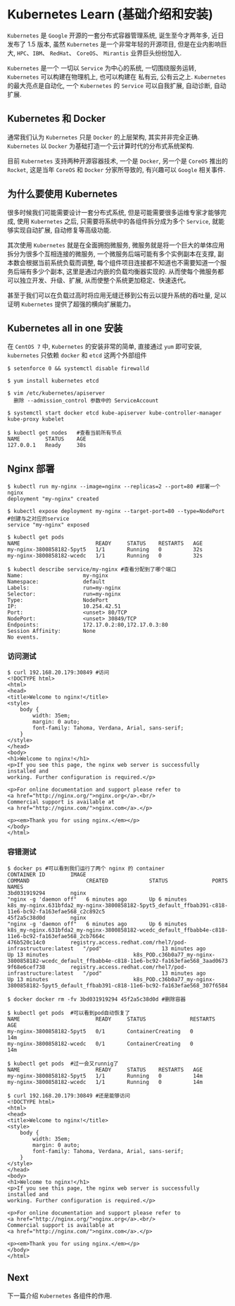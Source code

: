 # Kubernetes Learn (基础介绍和安装)


`Kubernetes` 是 `Google` 开源的一套分布式容器管理系统, 诞生至今才两年多, 近日发布了 1.5 版本, 虽然 `Kubernetes` 是一个非常年轻的开源项目, 但是在业内影响巨大, `HPC`、`IBM`、 `RedHat`、 `CoreOS`、 `Mirantis` 业界巨头纷纷加入.


`Kubernetes` 是一个 一切以 `Service` 为中心的系统, 一切围绕服务运转, `Kubernetes` 可以构建在物理机上, 也可以构建在 私有云, 公有云之上. `Kubernetes` 的最大亮点是自动化, 一个 `Kubernetes` 的 `Service` 可以自我扩展, 自动诊断, 自动扩展.


## Kubernetes 和 Docker

通常我们认为 `Kubernetes` 只是 `Docker` 的上层架构, 其实并非完全正确. `Kubernetes` 以 `Docker` 为基础打造一个云计算时代的分布式系统架构.

目前 `Kubernetes` 支持两种开源容器技术, 一个是 `Docker`, 另一个是 `CoreOS` 推出的 `Rocket`, 这是当年 `CoreOS` 和 `Docker` 分家所导致的, 有兴趣可以 `Google` 相关事件.


## 为什么要使用 Kubernetes

很多时候我们可能需要设计一套分布式系统, 但是可能需要很多运维专家才能够完成, 使用 `Kubernetes` 之后, 只需要将系统中的各组件拆分成为多个 `Service`, 就能够实现自动扩展, 自动修复等高级功能.

其次使用 `Kubernetes` 就是在全面拥抱微服务, 微服务就是将一个巨大的单体应用拆分为很多个互相连接的微服务, 一个微服务后端可能有多个实例副本在支撑, 副本数会根据当前系统负载而调整, 每个组件项目连接都不知道也不需要知道一个服务后端有多少个副本, 这里是通过内嵌的负载均衡器实现的. 从而使每个微服务都可以独立开发、升级、扩展, 从而使整个系统更加稳定、快速迭代。

甚至于我们可以在负载过高时将应用无缝迁移到公有云以提升系统的吞吐量, 足以证明 `Kubernetes` 提供了超强的横向扩展能力。


## Kubernetes all in one 安装

在 `CentOS 7` 中, `Kubernetes` 的安装非常的简单, 直接通过 `yum` 即可安装, `kubernetes` 只依赖 `docker` 和 `etcd` 这两个外部组件

```shellscript
$ setenforce 0 && systemctl disable firewalld

$ yum install kubernetes etcd

$ vim /etc/kubernetes/apiserver
  删除 --admission_control 参数中的 ServiceAccount

$ systemctl start docker etcd kube-apiserver kube-controller-manager kube-proxy kubelet

$ kubectl get nodes   #查看当前所有节点
NAME        STATUS    AGE
127.0.0.1   Ready     38s
```


## Nginx 部署

```
$ kubectl run my-nginx --image=nginx --replicas=2 --port=80 #部署一个 nginx
deployment "my-nginx" created

$ kubectl expose deployment my-nginx --target-port=80 --type=NodePort #创建与之对应的service
service "my-nginx" exposed
```

```
$ kubectl get pods
NAME                        READY     STATUS    RESTARTS   AGE
my-nginx-3800858182-5pyt5   1/1       Running   0          32s
my-nginx-3800858182-wcedc   1/1       Running   0          32s

$ kubectl describe service/my-nginx #查看分配到了哪个端口
Name:                   my-nginx
Namespace:              default
Labels:                 run=my-nginx
Selector:               run=my-nginx
Type:                   NodePort
IP:                     10.254.42.51
Port:                   <unset> 80/TCP
NodePort:               <unset> 30849/TCP
Endpoints:              172.17.0.2:80,172.17.0.3:80
Session Affinity:       None
No events.
```

### 访问测试

```
$ curl 192.168.20.179:30849 #访问
<!DOCTYPE html>
<html>
<head>
<title>Welcome to nginx!</title>
<style>
    body {
        width: 35em;
        margin: 0 auto;
        font-family: Tahoma, Verdana, Arial, sans-serif;
    }
</style>
</head>
<body>
<h1>Welcome to nginx!</h1>
<p>If you see this page, the nginx web server is successfully installed and
working. Further configuration is required.</p>

<p>For online documentation and support please refer to
<a href="http://nginx.org/">nginx.org</a>.<br/>
Commercial support is available at
<a href="http://nginx.com/">nginx.com</a>.</p>

<p><em>Thank you for using nginx.</em></p>
</body>
</html>
```

### 容错测试

```
$ docker ps #可以看到我们运行了两个 nginx 的 container
CONTAINER ID        IMAGE                                                        COMMAND                  CREATED             STATUS              PORTS               NAMES
3bd031919294        nginx                                                        "nginx -g 'daemon off"   6 minutes ago       Up 6 minutes                            k8s_my-nginx.631bfda2_my-nginx-3800858182-5pyt5_default_ffbab391-c818-11e6-bc92-fa163efae568_c2c892c5
45f2a5c38d0d        nginx                                                        "nginx -g 'daemon off"   6 minutes ago       Up 6 minutes                            k8s_my-nginx.631bfda2_my-nginx-3800858182-wcedc_default_ffbabb4e-c818-11e6-bc92-fa163efae568_2cb7664c
476b520c14c0        registry.access.redhat.com/rhel7/pod-infrastructure:latest   "/pod"                   13 minutes ago      Up 13 minutes                           k8s_POD.c36b0a77_my-nginx-3800858182-wcedc_default_ffbabb4e-c818-11e6-bc92-fa163efae568_3aad0673
9f68e6cef738        registry.access.redhat.com/rhel7/pod-infrastructure:latest   "/pod"                   13 minutes ago      Up 13 minutes                           k8s_POD.c36b0a77_my-nginx-3800858182-5pyt5_default_ffbab391-c818-11e6-bc92-fa163efae568_307f6584

$ docker docker rm -fv 3bd031919294 45f2a5c38d0d #删除容器

$ kubectl get pods  #可以看到pod自动恢复了
NAME                        READY     STATUS              RESTARTS   AGE
my-nginx-3800858182-5pyt5   0/1       ContainerCreating   0          14m
my-nginx-3800858182-wcedc   0/1       ContainerCreating   0          14m

$ kubectl get pods  #过一会又runnig了
NAME                        READY     STATUS    RESTARTS   AGE
my-nginx-3800858182-5pyt5   1/1       Running   0          14m
my-nginx-3800858182-wcedc   1/1       Running   0          14m

$ curl 192.168.20.179:30849 #还是能够访问
<!DOCTYPE html>
<html>
<head>
<title>Welcome to nginx!</title>
<style>
    body {
        width: 35em;
        margin: 0 auto;
        font-family: Tahoma, Verdana, Arial, sans-serif;
    }
</style>
</head>
<body>
<h1>Welcome to nginx!</h1>
<p>If you see this page, the nginx web server is successfully installed and
working. Further configuration is required.</p>

<p>For online documentation and support please refer to
<a href="http://nginx.org/">nginx.org</a>.<br/>
Commercial support is available at
<a href="http://nginx.com/">nginx.com</a>.</p>

<p><em>Thank you for using nginx.</em></p>
</body>
</html>
```

## Next

下一篇介绍 `Kubernetes` 各组件的作用.
